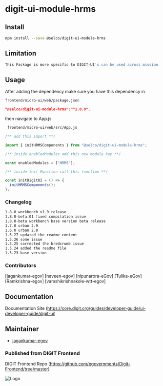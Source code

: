 <!-- TODO: update this -->

# digit-ui-module-hrms

## Install

```bash
npm install --save @selco/digit-ui-module-hrms
```

## Limitation

```bash
This Package is more specific to DIGIT-UI's can be used across mission's
```

## Usage

After adding the dependency make sure you have this dependency in

```bash
frontend/micro-ui/web/package.json
```

```json
"@selco/digit-ui-module-hrms":"^1.0.0",
```

then navigate to App.js

```bash
 frontend/micro-ui/web/src/App.js
```


```jsx
/** add this import **/

import { initHRMSComponents } from "@selco/digit-ui-module-hrms";

/** inside enabledModules add this new module key **/

const enabledModules = ["HRMS"];

/** inside init Function call this function **/

const initDigitUI = () => {
  initHRMSComponents();
};
```

### Changelog

```bash
1.8.0 workbench v1.0 release
1.8.0-beta.01 fixed compilation issue
1.8.0-beta workbench base version beta release
1.7.0 urban 2.9
1.6.0 urban 2.8
1.5.27 updated the readme content
1.5.26 some issue
1.5.25 corrected the bredcrumb issue
1.5.24 added the readme file
1.5.23 base version
```

### Contributors

[jagankumar-egov] [naveen-egov] [nipunarora-eGov] [Tulika-eGov] [Ramkrishna-egov] [vamshikrishnakole-wtt-egov] 

## Documentation

Documentation Site (https://core.digit.org/guides/developer-guide/ui-developer-guide/digit-ui)

## Maintainer

- [jagankumar-egov](https://www.github.com/jagankumar-egov)


### Published from DIGIT Frontend 
DIGIT Frontend Repo (https://github.com/egovernments/Digit-Frontend/tree/master)

![Logo](https://s3.ap-south-1.amazonaws.com/works-dev-asset/mseva-white-logo.png)